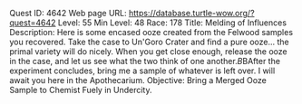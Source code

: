 Quest ID: 4642
Web page URL: https://database.turtle-wow.org/?quest=4642
Level: 55
Min Level: 48
Race: 178
Title: Melding of Influences
Description: Here is some encased ooze created from the Felwood samples you recovered. Take the case to Un'Goro Crater and find a pure ooze... the primal variety will do nicely. When you get close enough, release the ooze in the case, and let us see what the two think of one another.$B$BAfter the experiment concludes, bring me a sample of whatever is left over. I will await you here in the Apothecarium.
Objective: Bring a Merged Ooze Sample to Chemist Fuely in Undercity.
